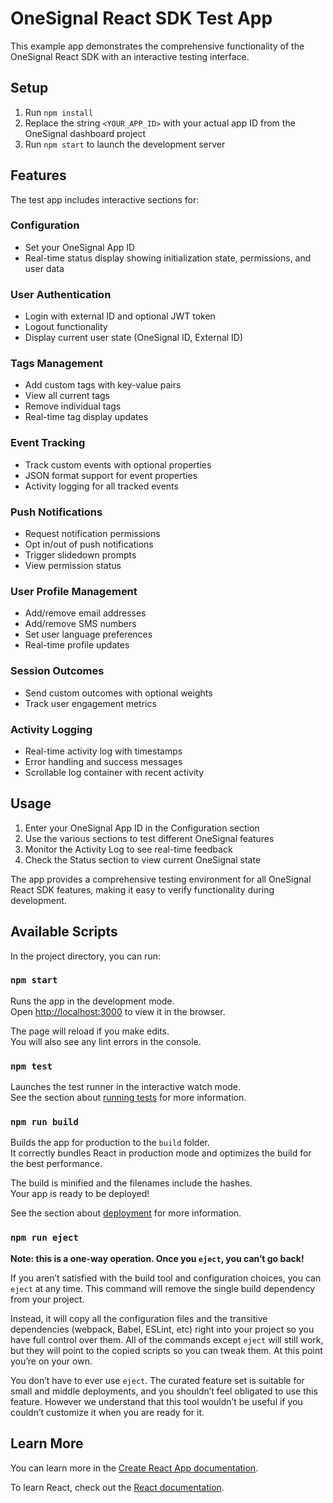 # OneSignal React SDK Test App

This example app demonstrates the comprehensive functionality of the OneSignal React SDK with an interactive testing interface.

## Setup

1. Run `npm install`
2. Replace the string `<YOUR_APP_ID>` with your actual app ID from the OneSignal dashboard project
3. Run `npm start` to launch the development server

## Features

The test app includes interactive sections for:

### Configuration

- Set your OneSignal App ID
- Real-time status display showing initialization state, permissions, and user data

### User Authentication

- Login with external ID and optional JWT token
- Logout functionality
- Display current user state (OneSignal ID, External ID)

### Tags Management

- Add custom tags with key-value pairs
- View all current tags
- Remove individual tags
- Real-time tag display updates

### Event Tracking

- Track custom events with optional properties
- JSON format support for event properties
- Activity logging for all tracked events

### Push Notifications

- Request notification permissions
- Opt in/out of push notifications
- Trigger slidedown prompts
- View permission status

### User Profile Management

- Add/remove email addresses
- Add/remove SMS numbers
- Set user language preferences
- Real-time profile updates

### Session Outcomes

- Send custom outcomes with optional weights
- Track user engagement metrics

### Activity Logging

- Real-time activity log with timestamps
- Error handling and success messages
- Scrollable log container with recent activity

## Usage

1. Enter your OneSignal App ID in the Configuration section
2. Use the various sections to test different OneSignal features
3. Monitor the Activity Log to see real-time feedback
4. Check the Status section to view current OneSignal state

The app provides a comprehensive testing environment for all OneSignal React SDK features, making it easy to verify functionality during development.

## Available Scripts

In the project directory, you can run:

### `npm start`

Runs the app in the development mode.\
Open [http://localhost:3000](http://localhost:3000) to view it in the browser.

The page will reload if you make edits.\
You will also see any lint errors in the console.

### `npm test`

Launches the test runner in the interactive watch mode.\
See the section about [running tests](https://facebook.github.io/create-react-app/docs/running-tests) for more information.

### `npm run build`

Builds the app for production to the `build` folder.\
It correctly bundles React in production mode and optimizes the build for the best performance.

The build is minified and the filenames include the hashes.\
Your app is ready to be deployed!

See the section about [deployment](https://facebook.github.io/create-react-app/docs/deployment) for more information.

### `npm run eject`

**Note: this is a one-way operation. Once you `eject`, you can’t go back!**

If you aren’t satisfied with the build tool and configuration choices, you can `eject` at any time. This command will remove the single build dependency from your project.

Instead, it will copy all the configuration files and the transitive dependencies (webpack, Babel, ESLint, etc) right into your project so you have full control over them. All of the commands except `eject` will still work, but they will point to the copied scripts so you can tweak them. At this point you’re on your own.

You don’t have to ever use `eject`. The curated feature set is suitable for small and middle deployments, and you shouldn’t feel obligated to use this feature. However we understand that this tool wouldn’t be useful if you couldn’t customize it when you are ready for it.

## Learn More

You can learn more in the [Create React App documentation](https://facebook.github.io/create-react-app/docs/getting-started).

To learn React, check out the [React documentation](https://reactjs.org/).
